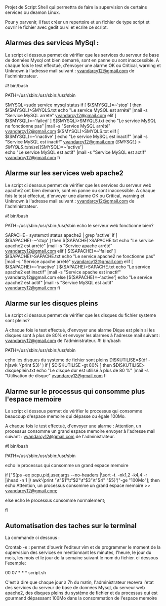 
Projet de Script Shell qui permettra de faire la supervision de certains services ou deamon Linux.
 
Pour y parvenir, il faut créer un repertoire et un fichier de type script et ouvrir le fichier avec gedit ou vi et ecrire ce script.


## Alarmes des services MySql : 

Le script ci dessous permet de vérifier que les services du serveur de base de données Mysql ont bien demarré, sont en panne ou sont inaccessible.
A chaque fois le test effectué, d'envoyer une alarme OK ou Critical, warning et Unknown à l'adresse mail suivant : yvandarcy12@gmail.com de l'administrateur. 

#! bin/bash

PATH=/usr/sbin:/usr/sbin:/usr/sbin

SMYSQL=sudo service mysql status
if [ $(SMYSQL)=~'stop' ]
then
	$(SMYSQL)>SMYQLS.txt
	echo "Le service MySQL est arrété" |mail -s "Service MySQL arrété" yvandarcy12@gmail.com
elif [ $(SMYSQL)=~'failed' ]
	$(SMYSQL)>SMYQLS.txt
	echo "Le service MySQL ne fonctionne pas" |mail -s "Service MySQL arrété" yvandarcy12@gmail.com
	$(SMYSQL)>SMYQLS.txt
elif [ $(SMYSQL)=~'inactive' ]
	echo "Le service MySQL est inactif" |mail -s "Service MySQL est inactif" yvandarcy12@gmail.com
	$(SMYSQL)>SMYQLS.txt
else [$(SMYSQL)=~'active']	
	echo "Le service MySQL est actif" |mail -s "Service MySQL est actif" yvandarcy12@gmail.com
fi

## Alarme sur les services web apache2

Le script ci dessous permet de vérifier que les services du serveur web apache2 ont bien demarré, sont en panne ou sont inaccessible.
A chaque fois le test effectué, d'envoyer une alarme OK ou Critical, warning et Unknown à l'adresse mail suivant : yvandarcy12@gmail.com de l'administrateur. 

#! bin/bash

PATH=/usr/sbin:/usr/sbin:/usr/sbin
echo le serveur web fonctionne bien?

SAPACHE= systemctl status apache2 | grep 'active'
if [ $(SAPACHE)=~'stop' ]
then
	$(SAPACHE)>SAPACHE.txt
	echo "Le service apache2 est arrété" |mail -s "Service apache arrété" yvandarcy12@gmail.com
elif [ $(SAPACHE)=~'failed' ]
	$(SAPACHE)>SAPACHE.txt
	echo "Le service apache2 ne fonctionne pas" |mail -s "Service apache arrété" yvandarcy12@gmail.com
elif [ $(SAPACHE)=~'inactive' ]
	$(SAPACHE)>SAPACHE.txt
	echo "Le service apache2 est inactif" |mail -s "Service apache est inactif" yvandarcy12@gmail.com
else [$(SAPACHE)=~'active']	
	echo "Le service apache2 est actif" |mail -s "Service MySQL est actif" yvandarcy12@gmail.com
fi

## Alarme sur les disques pleins

Le script ci dessous permet de vérifier que les disques du fichier systeme sont pleins?

A chaque fois le test effectué, d'envoyer une alarme Dique est plein si les disques sont à plus de 80% et envoyer les alarmes à l'adresse mail suivant : yvandarcy12@gmail.com de l'administrateur. 
#! bin/bash

PATH=/usr/sbin:/usr/sbin:/usr/sbin

echo les disques du systeme de fichier sont pleins
DISKUTILISE=$(df -h|awk '{print $3}' )
if [ $DISKUTILISE -gt 80% ]
then
	$DISKUTILISE> disqueplein.txt
	echo "Le disque dur est utilisé à plus de 80 %" |mail -s "Utilisation de disque" yvandarcy12@gmail.com
fi

## Alarme sur le processus qui consomme plus l'espace memoire

Le script ci dessous permet de vérifier le processus qui consomme beaucoup d'espace memoire qui dépasse ou égale 100Mo.

A chaque fois le test effectué, d'envoyer une alarme : Attention, un processus consomme un grand espace memoire envoyer à l'adresse mail suivant : yvandarcy12@gmail.com de l'administrateur. 

#! bin/bash

PATH=/usr/sbin:/usr/sbin:/usr/sbin

echo le processus qui consomme un grand espace memoire

if ["$(ps -eo pcpu,pid,user,args --no-headers |\sort -t. -nk1,2 -k4,4 -r |\head -n 1 |\ awk'{print "\t"$1"\t"$2"\t"$3"\t"$4" "$5}')"-ge "100Mo"];
then
echo Attention, un processus consomme un grand espace memoire >> yvandarcy12@gmail.com;

else
echo le processus consomme normalement;

fi


## Automatisation des taches sur le terminal 

La commande ci dessous :

Crontab -e : permet d'ouvrir l'editeur vim et de programmer le moment de la supervision des services en mentionnant les minutes, l'heure, le jour du mois, les mois et le jour de la semaine suivant le nom du fichier.
ci dessous l'exemple: 

00 07 * * * script.sh 

C'est à dire que chaque jour à 7h du matin, l'administrateur recevra l'etat des services du serveur de base de données Mysql, du serveur web apache2, des disques pleins du système de fichier et du processus qui est gourmand dépassaant 100Mo dans la consommation de l'espace memoire 




